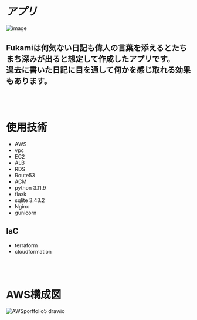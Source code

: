 # _アプリ_
![image](https://github.com/user-attachments/assets/f6fcd476-1bb5-4ff8-b8f6-fb47421cc83f)
## Fukamiは何気ない日記も偉人の言葉を添えるとたちまち深みが出ると想定して作成したアプリです。<br>過去に書いた日記に目を通して何かを感じ取れる効果もあります。
<br>
<br>

# 使用技術　　
- AWS
 - vpc
 - EC2
 - ALB
 - RDS
 - Route53
 - ACM
 - python 3.11.9
 - flask
 - sqlite 3.43.2
 - Nginx
 - gunicorn
## IaC 
- terraform
- cloudformation

<br>
<br>


# AWS構成図
![AWSportfolio5 drawio](https://github.com/user-attachments/assets/fc09621e-d6e4-482b-a811-83bab344a29b)
